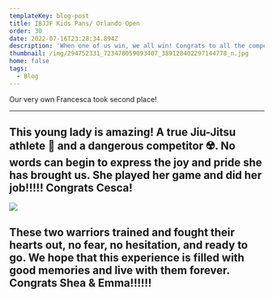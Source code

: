 ```yaml
---
templateKey: blog-post
title: IBJJF Kids Pans/ Orlando Open
order: 30
date: 2022-07-16T23:28:34.894Z
description: 'When one of us win, we all win! Congrats to all the competitors! '
thumbnail: /img/294752331_723478059093407_389128402297144778_n.jpg
home: false
tags:
  - Blog
---
```

Our very own Francesca took second place!

- - -

## This young lady is amazing! A true Jiu-Jitsu athlete 🥋 and a dangerous competitor ☢️. No words can begin to express the joy and pride she has brought us. She played her game and did her job!!!!! Congrats Cesca!

![](/img/294618039_723478062426740_5690541540169456131_n.jpg)

## **These two warriors trained and fought their hearts out, no fear, no hesitation, and ready to go. We hope that this experience is filled with good memories and live with them forever. Congrats Shea & Emma!!!!!!**
